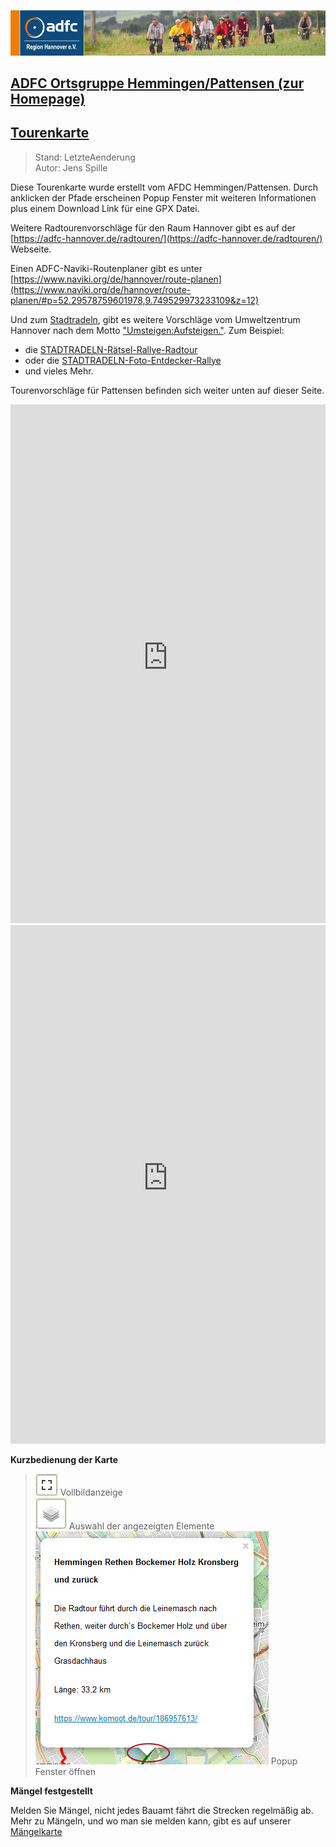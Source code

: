 [![](../img/banner.png)](http://www.adfc-hannover.de/)

## [ADFC Ortsgruppe Hemmingen/Pattensen (zur Homepage)](http://adfc-hemmingen-pattensen.github.io/)

## [Tourenkarte](http://adfc-hemmingen-pattensen.github.io/Touren)

> Stand: LetzteAenderung  
> Autor: Jens Spille

Diese Tourenkarte wurde erstellt vom AFDC Hemmingen/Pattensen. Durch anklicken der Pfade erscheinen Popup Fenster mit weiteren Informationen plus einem Download Link für eine GPX Datei.

Weitere Radtourenvorschläge für den Raum Hannover gibt es auf der [https://adfc-hannover.de/radtouren/](https://adfc-hannover.de/radtouren/) Webseite.

Einen ADFC-Naviki-Routenplaner gibt es unter [https://www.naviki.org/de/hannover/route-planen](https://www.naviki.org/de/hannover/route-planen/#p=52.29578759601978,9.749529973233109&z=12) 

Und zum [Stadtradeln](https://www.stadtradeln.de/home), gibt es weitere Vorschläge vom Umweltzentrum Hannover nach dem Motto ["Umsteigen:Aufsteigen."](https://umsteigenaufsteigen.de/). Zum Beispiel:

- die [STADTRADELN-Rätsel-Rallye-Radtour](https://umsteigenaufsteigen.de/wp-content/uploads/2020/06/STADTRADELN-R%C3%A4tsel-Rallye.pdf)
- oder die [STADTRADELN-Foto-Entdecker-Rallye](https://umsteigenaufsteigen.de/wp-content/uploads/2020/06/STADTRADELN-Foto-Entdecker-Rallye-neu.pdf)
- und vieles Mehr.

Tourenvorschläge für Pattensen befinden sich weiter unten auf dieser Seite.

<iframe width="100%" height="830px" frameBorder="0" allowfullscreen=true src="https://adfc-hemmingen-pattensen.github.io/Touren/TourenHem.html"></iframe>

<iframe width="100%" height="830px" frameBorder="0" allowfullscreen=true src="https://adfc-hemmingen-pattensen.github.io/Touren/TourenPat.html"></iframe>

**Kurzbedienung der Karte**

> ![](img\IconVollbild.png)  Vollbildanzeige  
> ![](img\IconLayers.png)  Auswahl der angezeigten Elemente  
> ![](img\KlickAnleitung.png) Popup Fenster öffnen

**Mängel festgestellt**

Melden Sie Mängel, nicht jedes Bauamt fährt die Strecken regelmäßig ab.  Mehr zu Mängeln, und wo man sie melden kann, gibt es auf unserer [Mängelkarte](https://adfc-hemmingen-pattensen.github.io/MaengelKarte/index.html)



